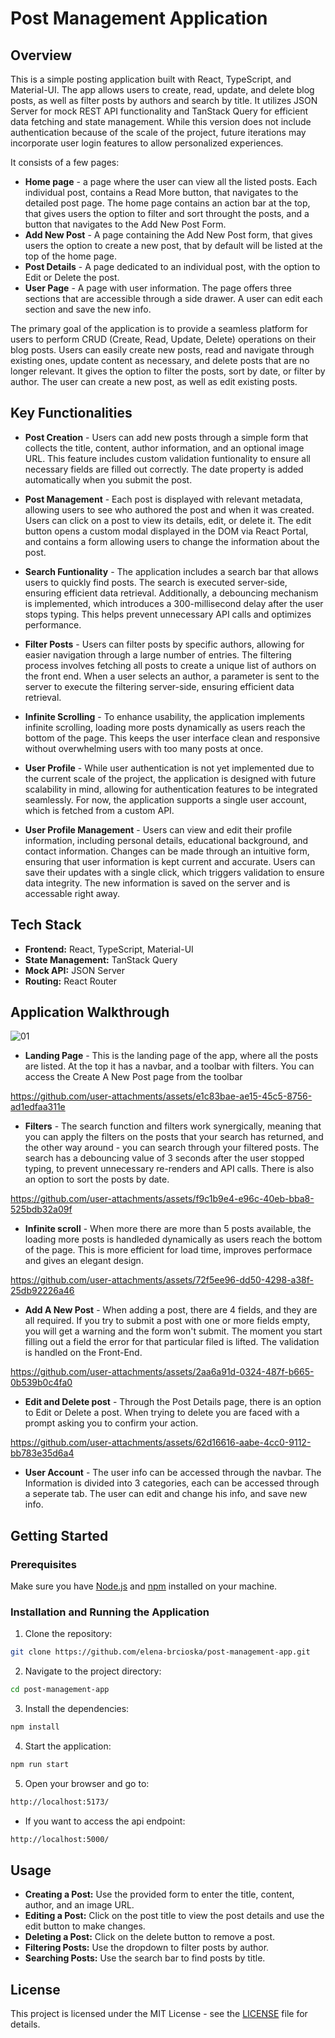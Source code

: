 # Post Management Application
## Overview

This is a simple posting application built with React, TypeScript, and Material-UI. The app allows users to create, read, update, and delete blog posts, as well as filter posts by authors and search by title. It utilizes JSON Server for mock REST API functionality and TanStack Query for efficient data fetching and state management. While this version does not include authentication because of the scale of the project, future iterations may incorporate user login features to allow personalized experiences. 

It consists of a few pages:

 - **Home page** - a page where the user can view all the listed posts. 
Each individual post, contains a Read More button, that navigates to the detailed post page.
The home page contains an action bar at the top, that gives users the option to filter and sort throught the posts, and a button that navigates to the Add New Post Form.
- **Add New Post** - A page containing the Add New Post form, that gives users the option to create a new post, that by default will be listed at the top of the home page.
- **Post Details** - A page dedicated to an individual post, with the option to Edit or Delete the post.
- **User Page** - A page with user information. The page offers three sections that are accessible through a side drawer. A user can edit each section and save the new info.
 
The primary goal of the application is to provide a seamless platform for users to perform CRUD (Create, Read, Update, Delete) operations on their blog posts. Users can easily create new posts, read and navigate through existing ones, update content as necessary, and delete posts that are no longer relevant. It gives the option to filter the posts, sort by date, or filter by author. The user can create a new post, as well as edit existing posts.

## Key Functionalities

- **Post Creation** - Users can add new posts through a simple form that collects the title, content, author information, and an optional image URL. This feature includes custom validation funtionality to ensure all necessary fields are filled out correctly. The date property is added automatically when you submit the post.

- **Post Management** - Each post is displayed with relevant metadata, allowing users to see who authored the post and when it was created. Users can click on a post to view its details, edit, or delete it. The edit button opens a custom modal displayed in the DOM via React Portal, and contains a form allowing users to change the information about the post.

- **Search Funtionality** -  The application includes a search bar that allows users to quickly find posts. The search is executed server-side, ensuring efficient data retrieval. Additionally, a debouncing mechanism is implemented, which introduces a 300-millisecond delay after the user stops typing. This helps prevent unnecessary API calls and optimizes performance.

- **Filter Posts** - Users can filter posts by specific authors, allowing for easier navigation through a large number of entries. The filtering process involves fetching all posts to create a unique list of authors on the front end. When a user selects an author, a parameter is sent to the server to execute the filtering server-side, ensuring efficient data retrieval.

- **Infinite Scrolling** - To enhance usability, the application implements infinite scrolling, loading more posts dynamically as users reach the bottom of the page. This keeps the user interface clean and responsive without overwhelming users with too many posts at once.

- **User Profile** - While user authentication is not yet implemented due to the current scale of the project, the application is designed with future scalability in mind, allowing for authentication features to be integrated seamlessly. For now, the application supports a single user account, which is fetched from a custom API.

- **User Profile Management** -  Users can view and edit their profile information, including personal details, educational background, and contact information. Changes can be made through an intuitive form, ensuring that user information is kept current and accurate. Users can save their updates with a single click, which triggers validation to ensure data integrity. The new information is saved on the server and is accessable right away.

## Tech Stack

- **Frontend:** React, TypeScript, Material-UI
- **State Management:** TanStack Query
- **Mock API:** JSON Server
- **Routing:** React Router

## Application Walkthrough

![01](https://github.com/user-attachments/assets/359a7169-17b7-4616-a8d4-2e2e3b33a5f6)

- **Landing Page** - This is the landing page of the app, where all the posts are listed. At the top it has a navbar, and a toolbar with filters. You can access the Create A New Post page from the toolbar


https://github.com/user-attachments/assets/e1c83bae-ae15-45c5-8756-ad1edfaa311e


- **Filters** - The search function and filters work synergically, meaning that you can apply the filters on the posts that your search has returned, and the other way around - you can search through your filtered posts. The search has a debouncing value of 3 seconds after the user stopped typing, to prevent unnecessary re-renders and API calls. There is also an option to sort the posts by date.


https://github.com/user-attachments/assets/f9c1b9e4-e96c-40eb-bba8-525bdb32a09f


- **Infinite scroll** - When more there are more than 5 posts available, the loading more posts is handleded dynamically as users reach the bottom of the page. This is more efficient for load time, improves performace and gives an elegant design.



https://github.com/user-attachments/assets/72f5ee96-dd50-4298-a38f-25db92226a46

- **Add A New Post** - When adding a post, there are 4 fields, and they are all required. If you try to submit a post with one or more fields empty, you will get a warning and the form won't submit. The moment you start filling out a field the error for that particular filed is lifted. The validation is handled on the Front-End.



https://github.com/user-attachments/assets/2aa6a91d-0324-487f-b665-0b539b0c4fa0


- **Edit and Delete post** - Through the Post Details page, there is an option to Edit or Delete a post. When trying to delete you are faced with a prompt asking you to confirm your action.



https://github.com/user-attachments/assets/62d16616-aabe-4cc0-9112-bb783e35d6a4

- **User Account** - The user info can be accessed through the navbar. The Information is divided into 3 categories, each can be accessed through a seperate tab. The user can edit and change his info, and save new info.



## Getting Started

### Prerequisites

Make sure you have [Node.js](https://nodejs.org/) and [npm](https://www.npmjs.com/) installed on your machine.

### Installation and Running the Application

1. Clone the repository:
```bash
git clone https://github.com/elena-brcioska/post-management-app.git
```
2. Navigate to the project directory:
```bash
cd post-management-app
```
3. Install the dependencies:
```bash
npm install
```
4. Start the application:
```bash
npm run start
```

5. Open your browser and go to:
```bash
http://localhost:5173/
```

* If you want to access the api endpoint:
```bash
http://localhost:5000/
```

## Usage

- **Creating a Post:** Use the provided form to enter the title, content, author, and an image URL.
- **Editing a Post:** Click on the post title to view the post details and use the edit button to make changes.
- **Deleting a Post:** Click on the delete button to remove a post.
- **Filtering Posts:** Use the dropdown to filter posts by author.
- **Searching Posts:** Use the search bar to find posts by title.

## License

This project is licensed under the MIT License - see the [LICENSE](LICENSE) file for details.

